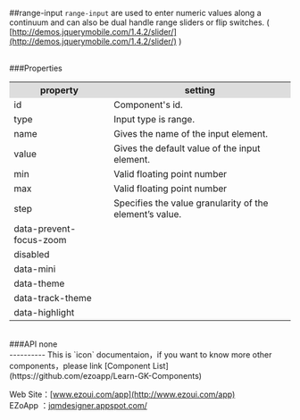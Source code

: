 ##range-input
`range-input` are used to enter numeric values along a continuum and can also be dual handle range sliders or flip switches. ( [http://demos.jquerymobile.com/1.4.2/slider/](http://demos.jquerymobile.com/1.4.2/slider/) )

<br/>
###Properties
<table>

<tr>
<th style="background:#ddd;">property</th>
<th style="background:#ddd;">setting</th>
</tr>

<tr>
<td>id</td>
<td>Component's id.</td>
</tr>

<tr>
<td>type</td>
<td>Input type is range.</td>
</tr>

<tr>
<td>name</td>
<td>Gives the name of the input element.</td>
</tr>

<tr>
<td>value</td>
<td>Gives the default value of the input element.</td>
</tr>

<tr>
<td>min</td>
<td>Valid floating point number</td>
</tr>

<tr>
<td>max</td>
<td>Valid floating point number</td>
</tr>

<tr>
<td>step</td>
<td>Specifies the value granularity of the element’s value.</td>
</tr>

<tr>
<td>data-prevent-focus-zoom</td>
<td></td>
</tr>

<tr>
<td>disabled</td>
<td></td>
</tr>

<tr>
<td>data-mini</td>
<td></td>
</tr>

<tr>
<td>data-theme</td>
<td></td>
</tr>

<tr>
<td>data-track-theme</td>
<td></td>
</tr>

<tr>
<td>data-highlight</td>
<td></td>
</tr>

</table>

<br/>
###API
none


<br/>
----------
This is `icon` documentaion，if you want to know more other components，please link [Component List](https://github.com/ezoapp/Learn-GK-Components) 

Web Site：[www.ezoui.com/app](http://www.ezoui.com/app)  
EZoApp ：[jqmdesigner.appspot.com/](http://jqmdesigner.appspot.com/)




